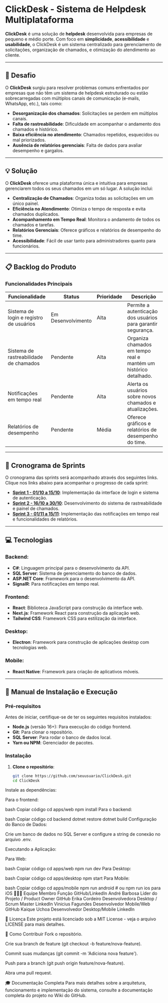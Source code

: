 # ClickDesk - Sistema de Helpdesk Multiplataforma

**ClickDesk** é uma solução de **helpdesk** desenvolvida para empresas de pequeno e médio porte. Com foco em **simplicidade**, **acessibilidade** e **usabilidade**, o ClickDesk é um sistema centralizado para gerenciamento de solicitações, organização de chamados, e otimização do atendimento ao cliente.

---

## 🎯 **Desafio**

O **ClickDesk** surgiu para resolver problemas comuns enfrentados por empresas que não têm um sistema de helpdesk estruturado ou estão sobrecarregadas com múltiplos canais de comunicação (e-mails, WhatsApp, etc.), tais como:

- **Desorganização dos chamados**: Solicitações se perdem em múltiplos canais.
- **Falta de rastreabilidade**: Dificuldade em acompanhar o andamento dos chamados e histórico.
- **Baixa eficiência no atendimento**: Chamados repetidos, esquecidos ou mal priorizados.
- **Ausência de relatórios gerenciais**: Falta de dados para avaliar desempenho e gargalos.

---

## 💡 **Solução**

O **ClickDesk** oferece uma plataforma única e intuitiva para empresas gerenciarem todos os seus chamados em um só lugar. A solução inclui:

- **Centralização de Chamados**: Organiza todas as solicitações em um único painel.
- **Eficiência no Atendimento**: Otimiza o tempo de resposta e evita chamados duplicados.
- **Acompanhamento em Tempo Real**: Monitora o andamento de todos os chamados e tarefas.
- **Relatórios Gerenciais**: Oferece gráficos e relatórios de desempenho do time.
- **Acessibilidade**: Fácil de usar tanto para administradores quanto para funcionários.

---

## 📋 **Backlog do Produto**

### **Funcionalidades Principais**

| **Funcionalidade**                                | **Status**          | **Prioridade** | **Descrição** |
|---------------------------------------------------|---------------------|----------------|---------------|
| Sistema de login e registro de usuários           | Em Desenvolvimento  | Alta           | Permite a autenticação dos usuários para garantir segurança. |
| Sistema de rastreabilidade de chamados            | Pendente            | Alta           | Organiza chamados em tempo real e mantém um histórico detalhado. |
| Notificações em tempo real                        | Pendente            | Alta           | Alerta os usuários sobre novos chamados e atualizações. |
| Relatórios de desempenho                          | Pendente            | Média          | Oferece gráficos e relatórios de desempenho do time. |

---

## 🏃‍ **Cronograma de Sprints**

O cronograma das sprints será acompanhado através dos seguintes links. Clique nos links abaixo para acompanhar o progresso de cada sprint:

- **[Sprint 1 - 01/10 a 15/10](https://link-do-sprint-1)**: Implementação da interface de login e sistema de autenticação.
- **[Sprint 2 - 16/10 a 30/10](https://link-do-sprint-2)**: Desenvolvimento do sistema de rastreabilidade e painel de chamados.
- **[Sprint 3 - 01/11 a 15/11](https://link-do-sprint-3)**: Implementação das notificações em tempo real e funcionalidades de relatórios.

---

## 💻 **Tecnologias**

### **Backend**:

- **C#**: Linguagem principal para o desenvolvimento da API.
- **SQL Server**: Sistema de gerenciamento do banco de dados.
- **ASP.NET Core**: Framework para o desenvolvimento da API.
- **SignalR**: Para notificações em tempo real.

### **Frontend**:

- **React**: Biblioteca JavaScript para construção da interface web.
- **Next.js**: Framework React para construção da aplicação web.
- **Tailwind CSS**: Framework CSS para estilização da interface.

### **Desktop**:

- **Electron**: Framework para construção de aplicações desktop com tecnologias web.

### **Mobile**:

- **React Native**: Framework para criação de aplicativos móveis.

---

## 📖 **Manual de Instalação e Execução**

### **Pré-requisitos**

Antes de iniciar, certifique-se de ter os seguintes requisitos instalados:

- **Node.js** (versão 16+): Para execução do código frontend.
- **Git**: Para clonar o repositório.
- **SQL Server**: Para rodar o banco de dados local.
- **Yarn ou NPM**: Gerenciador de pacotes.

### **Instalação**

1. **Clone o repositório**:
   ```bash
   git clone https://github.com/seuusuario/ClickDesk.git
   cd ClickDesk
Instale as dependências:

Para o frontend:

bash
Copiar código
cd apps/web
npm install
Para o backend:

bash
Copiar código
cd backend
dotnet restore
dotnet build
Configuração do Banco de Dados:

Crie um banco de dados no SQL Server e configure a string de conexão no arquivo .env.

Executando a Aplicação:

Para Web:

bash
Copiar código
cd apps/web
npm run dev
Para Desktop:

bash
Copiar código
cd apps/desktop
npm start
Para Mobile:

bash
Copiar código
cd apps/mobile
npm run android  # ou npm run ios para iOS
🧑‍🤝‍🧑 Equipe
Membro	Função	GitHub/LinkedIn
André Barbosa	Líder do Projeto / Product Owner	GitHub
Erika Cordeiro	Desenvolvedora Desktop / Scrum Master	LinkedIn
Vinicius Fagundes	Desenvolvedor Mobile/Web	GitHub
Kaique Uchoa	Desenvolvedor Desktop/Mobile	LinkedIn

📝 Licença
Este projeto está licenciado sob a MIT License - veja o arquivo LICENSE para mais detalhes.

🔧 Como Contribuir
Fork o repositório.

Crie sua branch de feature (git checkout -b feature/nova-feature).

Commit suas mudanças (git commit -m 'Adiciona nova feature').

Push para a branch (git push origin feature/nova-feature).

Abra uma pull request.

🎓 Documentação Completa
Para mais detalhes sobre a arquitetura, funcionamento e implementação do sistema, consulte a documentação completa do projeto no Wiki do GitHub.

